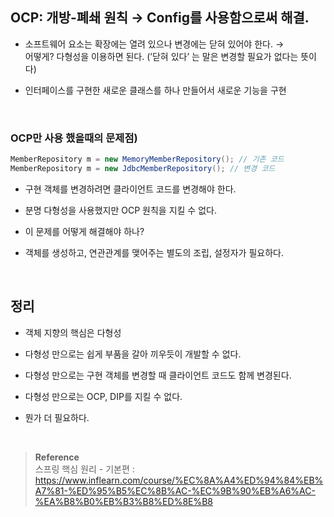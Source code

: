 ## **OCP: 개방-폐쇄 원칙 → Config를 사용함으로써 해결.**

- 소프트웨어 요소는 확장에는 열려 있으나 변경에는 닫혀 있어야 한다. → <br/>어떻게? 다형성을 이용하면 된다. (’닫혀 있다’ 는 말은 변경할 필요가 없다는 뜻이다)

- 인터페이스를 구현한 새로운 클래스를 하나 만들어서 새로운 기능을 구현

<br/>

### **OCP만 사용 했을때의** 문제점)

```java
MemberRepository m = new MemoryMemberRepository(); // 기존 코드
MemberRepository m = new JdbcMemberRepository(); // 변경 코드
```

- 구현 객체를 변경하려면 클라이언트 코드를 변경해야 한다.

- 분명 다형성을 사용했지만 OCP 원칙을 지킬 수 없다.
- 이 문제를 어떻게 해결해야 하나?
- 객체를 생성하고, 연관관계를 맺어주는 별도의 조립, 설정자가 필요하다.

<br/>

## 정리

- 객체 지향의 핵심은 다형성

- 다형성 만으로는 쉽게 부품을 갈아 끼우듯이 개발할 수 없다.
- 다형성 만으로는 구현 객체를 변경할 때 클라이언트 코드도 함께 변경된다.
- 다형성 만으로는 OCP, DIP를 지킬 수 없다.
- 뭔가 더 필요하다.


<br/>

>**Reference** <br/>스프링 핵심 원리 - 기본편 : https://www.inflearn.com/course/%EC%8A%A4%ED%94%84%EB%A7%81-%ED%95%B5%EC%8B%AC-%EC%9B%90%EB%A6%AC-%EA%B8%B0%EB%B3%B8%ED%8E%B8

